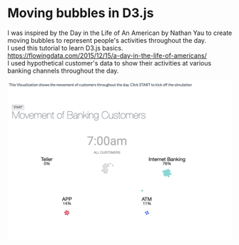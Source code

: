 # Moving bubbles in D3.js

 I was inspired by the Day in the Life of An American by Nathan Yau to create moving bubbles to represent people's activities throughout the day.  
 I used this tutorial to learn D3.js basics.  
 https://flowingdata.com/2015/12/15/a-day-in-the-life-of-americans/  
 I used hypothetical customer's data to show their activities at various banking channels throughout the day.


![Screenshot](images/moving_bubbles.png)